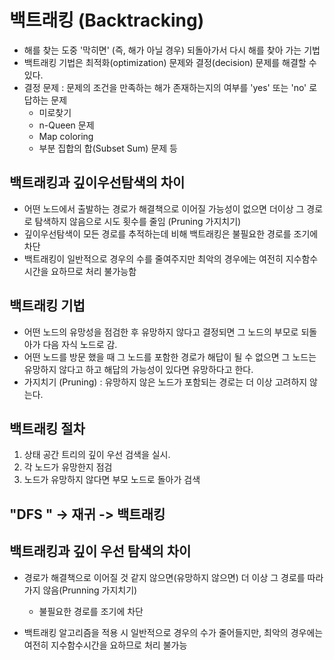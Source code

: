 # 백트래킹 (Backtracking)
- 해를 찾는 도중 '막히면' (즉, 해가 아닐 경우) 되돌아가서 다시 해를 찾아 가는 기법
- 백트래킹 기법은 최적화(optimization) 문제와 결정(decision) 문제를 해결할 수 있다.
- 결정 문제 : 문제의 조건을 만족하는 해가 존재하는지의 여부를 'yes' 또는 'no' 로 답하는 문제
    - 미로찾기
    - n-Queen 문제
    - Map coloring
    - 부분 집합의 합(Subset Sum) 문제 등
    

## 백트래킹과 깊이우선탐색의 차이
- 어떤 노드에서 출발하는 경로가 해결책으로 이어질 가능성이 없으면 더이상 그 경로로 탐색하지 않음으로 시도 횟수를 줄임 (Pruning 가지치기)
- 깊이우선탐색이 모든 경로를 추적하는데 비해 백트래킹은 불필요한 경로를 조기에 차단
- 백트래킹이 일반적으로 경우의 수를 줄여주지만 최악의 경우에는 여전히 지수함수 시간을 요하므로 처리 불가능함

## 백트래킹 기법
- 어떤 노드의 유망성을 점검한 후 유망하지 않다고 결정되면 그 노드의 부모로 되돌아가 다음 자식 노드로 감.
- 어떤 노드를 방문 했을 때 그 노드를 포함한 경로가 해답이 될 수 없으면 그 노드는 유망하지 않다고 하고 해답의 가능성이 있다면 유망하다고 한다.
- 가지치기 (Pruning) : 유망하지 않은 노드가 포함되는 경로는 더 이상 고려하지 않는다.

## 백트래킹 절차
1. 상태 공간 트리의 깊이 우선 검색을 실시.
2. 각 노드가 유망한지 점검
3. 노드가 유망하지 않다면 부모 노드로 돌아가 검색 

## "DFS " -> 재귀 -> 백트래킹


## 백트래킹과 깊이 우선 탐색의 차이
- 경로가 해결책으로 이어질 것 같지 않으면(유망하지 않으면) 더 이상 그 경로를 따라가지 않음(Prunning 가지치기)
  - 불필요한 경로를 조기에 차단
  
- 백트래킹 알고리즘을 적용 시 일반적으로 경우의 수가 줄어들지만, 최악의 경우에는 여전히 지수함수시간을 요하므로 처리 불가능